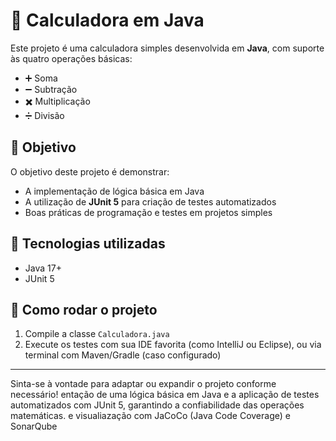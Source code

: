 # 📱 Calculadora em Java

Este projeto é uma calculadora simples desenvolvida em **Java**, com suporte às quatro operações básicas:

- ➕ Soma
- ➖ Subtração
- ✖️ Multiplicação
- ➗ Divisão

## 🎯 Objetivo

O objetivo deste projeto é demonstrar:

- A implementação de lógica básica em Java
- A utilização de **JUnit 5** para criação de testes automatizados
- Boas práticas de programação e testes em projetos simples

## 🧪 Tecnologias utilizadas

- Java 17+
- JUnit 5

## 🚀 Como rodar o projeto

1. Compile a classe `Calculadora.java`
2. Execute os testes com sua IDE favorita (como IntelliJ ou Eclipse), ou via terminal com Maven/Gradle (caso configurado)

---

Sinta-se à vontade para adaptar ou expandir o projeto conforme necessário!
entação de uma lógica básica em Java e a aplicação de testes automatizados com JUnit 5, garantindo a confiabilidade das operações matemáticas.
e visualiazação com JaCoCo (Java Code Coverage) e SonarQube